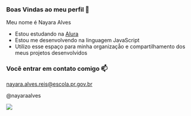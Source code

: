 ### Boas Vindas ao meu perfil 💙

Meu nome é Nayara Alves

- Estou estudando na [Alura](https://www.alura.com.br)
- Estou me desenvolvendo na linguagem JavaScript
- Utilizo esse espaço para minha organizaçẫo e compartilhamento dos meus projetos desenvolvidos

### Você entrar em contato comigo 📫

nayara.alves.reis@escola.pr.gov.br

@nayaraalves

![](https://media1.tenor.com/m/opEBWw0uddoAAAAC/umm.gif)
